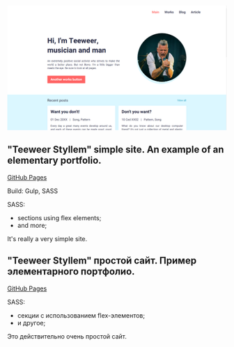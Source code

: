 ![previev](previev.png)

## "Teeweer Styllem" simple site. An example of an elementary portfolio.
[GitHub Pages](https://stainlouder.github.io/teeweer-styllem_simple-portfolio-site/)

Build: Gulp, SASS

SASS:
* sections using flex elements;
* and more;

It's really a very simple site.

## "Teeweer Styllem" простой сайт. Пример элементарного портфолио.
[GitHub Pages](https://stainlouder.github.io/teeweer-styllem_simple-portfolio-site/)

SASS:
* секции с использованием flex-элементов;
* и другое;

Это действительно очень простой сайт.
